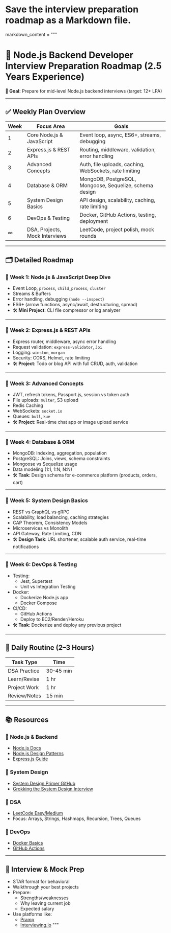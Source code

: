 
# Save the interview preparation roadmap as a Markdown file.

markdown_content = """
# 🧭 Node.js Backend Developer Interview Preparation Roadmap (2.5 Years Experience)

**🎯 Goal:** Prepare for mid-level Node.js backend interviews (target: 12+ LPA)

---

## ✅ Weekly Plan Overview

| Week | Focus Area                   | Goals                                                                 |
|------|-------------------------------|-----------------------------------------------------------------------|
| 1    | Core Node.js & JavaScript     | Event loop, async, ES6+, streams, debugging                           |
| 2    | Express.js & REST APIs        | Routing, middleware, validation, error handling                       |
| 3    | Advanced Concepts             | Auth, file uploads, caching, WebSockets, rate limiting                |
| 4    | Database & ORM                | MongoDB, PostgreSQL, Mongoose, Sequelize, schema design               |
| 5    | System Design Basics          | API design, scalability, caching, rate limiting                       |
| 6    | DevOps & Testing              | Docker, GitHub Actions, testing, deployment                           |
| ∞    | DSA, Projects, Mock Interviews| LeetCode, project polish, mock rounds                                 |

---

## 🗂️ Detailed Roadmap

### 📅 Week 1: Node.js & JavaScript Deep Dive

- Event Loop, `process`, `child_process`, `cluster`
- Streams & Buffers
- Error handling, debugging (`node --inspect`)
- ES6+ (arrow functions, async/await, destructuring, spread)
- 🛠 **Mini Project**: CLI file compressor or log analyzer

---

### 📅 Week 2: Express.js & REST APIs

- Express router, middleware, async error handling
- Request validation: `express-validator`, `Joi`
- Logging: `winston`, `morgan`
- Security: CORS, Helmet, rate limiting
- 🛠 **Project**: Todo or blog API with full CRUD, auth, validation

---

### 📅 Week 3: Advanced Concepts

- JWT, refresh tokens, Passport.js, session vs token auth
- File uploads: `multer`, S3 upload
- Redis Caching
- WebSockets: `socket.io`
- Queues: `bull`, `kue`
- 🛠 **Project**: Real-time chat app or image upload service

---

### 📅 Week 4: Database & ORM

- MongoDB: Indexing, aggregation, population
- PostgreSQL: Joins, views, schema constraints
- Mongoose vs Sequelize usage
- Data modeling (1:1, 1:N, N:N)
- 🛠 **Task**: Design schema for e-commerce platform (products, orders, cart)

---

### 📅 Week 5: System Design Basics

- REST vs GraphQL vs gRPC
- Scalability, load balancing, caching strategies
- CAP Theorem, Consistency Models
- Microservices vs Monolith
- API Gateway, Rate Limiting, CDN
- 🛠 **Design Task**: URL shortener, scalable auth service, real-time notifications

---

### 📅 Week 6: DevOps & Testing

- Testing:
  - Jest, Supertest
  - Unit vs Integration Testing
- Docker:
  - Dockerize Node.js app
  - Docker Compose
- CI/CD:
  - GitHub Actions
  - Deploy to EC2/Render/Heroku
- 🛠 **Task**: Dockerize and deploy any previous project

---

## 🧠 Daily Routine (2–3 Hours)

| Task Type        | Time      |
|------------------|-----------|
| DSA Practice     | 30–45 min |
| Learn/Revise     | 1 hr      |
| Project Work     | 1 hr      |
| Review/Notes     | 15 min    |

---

## 📚 Resources

### 📘 Node.js & Backend

- [Node.js Docs](https://nodejs.org/en/docs)
- [Node.js Design Patterns](https://www.oreilly.com/library/view/nodejs-design-patterns/9781839214110/)
- [Express.js Guide](https://expressjs.com/)

### 📘 System Design

- [System Design Primer GitHub](https://github.com/donnemartin/system-design-primer)
- [Grokking the System Design Interview](https://www.educative.io/courses/grokking-the-system-design-interview)

### 📘 DSA

- [LeetCode Easy/Medium](https://leetcode.com/)
- Focus: Arrays, Strings, Hashmaps, Recursion, Trees, Queues

### 📘 DevOps

- [Docker Basics](https://docs.docker.com/get-started/)
- [GitHub Actions](https://docs.github.com/en/actions)

---

## 🎤 Interview & Mock Prep

- STAR format for behavioral
- Walkthrough your best projects
- Prepare:
  - Strengths/weaknesses
  - Why leaving current job
  - Expected salary
- Use platforms like:
  - [Pramp](https://www.pramp.com/)
  - [Interviewing.io](https://interviewing.io/)
"""
